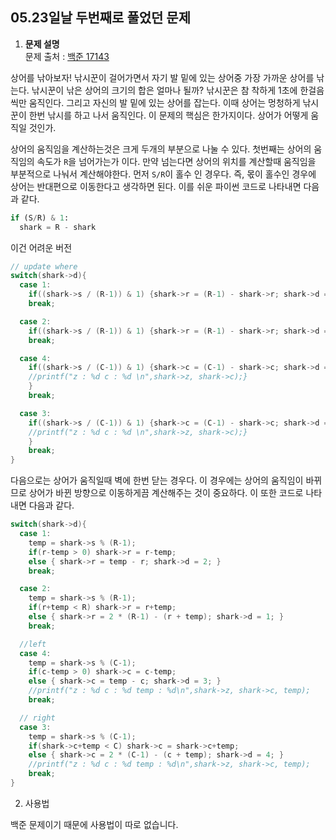 ## 05.23일날 두번째로 풀었던 문제

1. **문제 설명**  
문제 출처 : [백준 17143](https://www.acmicpc.net/problem/17143)

상어를 낚아보자! 낚시꾼이 걸어가면서 자기 발 밑에 있는 상어중 가장 가까운 상어를 낚는다. 낚시꾼이 낚은 상어의 크기의 합은 얼마나 될까? 낚시꾼은 참 착하게 1초에 한걸음씩만 움직인다. 그리고 자신의 발 밑에 있는 상어를 잡는다. 이때 상어는 멍청하게 낚시꾼이 한번 낚시를 하고 나서 움직인다. 이 문제의 핵심은 한가지이다. 상어가 어떻게 움직일 것인가.  

상어의 움직임을 계산하는것은 크게 두개의 부분으로 나눌 수 있다. 첫번째는 상어의 움직임의 속도가 `R`을 넘어가는가 이다. 만약 넘는다면 상어의 위치를 계산할때 움직임을 부분적으로 나눠서 계산해야한다. 먼저 `S/R`이 홀수 인 경우다. 즉, 몫이 홀수인 경우에 상어는 반대편으로 이동한다고 생각하면 된다. 이를 쉬운 파이썬 코드로 나타내면 다음과 같다.
``` python
if (S/R) & 1:
  shark = R - shark
```

이건 어려운 버전
```c
// update where
switch(shark->d){
  case 1:
    if((shark->s / (R-1)) & 1) {shark->r = (R-1) - shark->r; shark->d = 2;}
    break;

  case 2:
    if((shark->s / (R-1)) & 1) {shark->r = (R-1) - shark->r; shark->d = 1;}
    break;

  case 4:
    if((shark->s / (C-1)) & 1) {shark->c = (C-1) - shark->c; shark->d = 3;
    //printf("z : %d c : %d \n",shark->z, shark->c);}
    }
    break;

  case 3:
    if((shark->s / (C-1)) & 1) {shark->c = (C-1) - shark->c; shark->d = 4;
    //printf("z : %d c : %d \n",shark->z, shark->c);}
    }
    break;
}
```

다음으로는 상어가 움직일때 벽에 한번 닫는 경우다. 이 경우에는 상어의 움직임이 바뀌므로 상어가 바뀐 방향으로 이동하게끔 계산해주는 것이 중요하다. 이 또한 코드로 나타내면 다음과 같다.

```c
switch(shark->d){
  case 1:
    temp = shark->s % (R-1);
    if(r-temp > 0) shark->r = r-temp;
    else { shark->r = temp - r; shark->d = 2; }
    break;

  case 2:
    temp = shark->s % (R-1);
    if(r+temp < R) shark->r = r+temp;
    else { shark->r = 2 * (R-1) - (r + temp); shark->d = 1; }
    break;

  //left
  case 4:
    temp = shark->s % (C-1);
    if(c-temp > 0) shark->c = c-temp;
    else { shark->c = temp - c; shark->d = 3; }
    //printf("z : %d c : %d temp : %d\n",shark->z, shark->c, temp);
    break;

  // right
  case 3:
    temp = shark->s % (C-1);
    if(shark->c+temp < C) shark->c = shark->c+temp;
    else { shark->c = 2 * (C-1) - (c + temp); shark->d = 4; }
    //printf("z : %d c : %d temp : %d\n",shark->z, shark->c, temp);
    break;
}
```

2. 사용법

백준 문제이기 때문에 사용법이 따로 없습니다.
